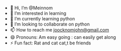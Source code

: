 - 👋 Hi, I’m @Meinnom
- 👀 I’m interested in learning 
- 🌱 I’m currently learning python
- 💞️ I’m looking to collaborate on python
- 📫 How to reach me joocknomjohn@gmail.com
- 😄 Pronouns: Am easy going : can easily get along
- ⚡ Fun fact: Rat and cat cat,t be friends

<!---
Meinnom/Meinnom is a ✨ special ✨ repository because its `README.md` (this file) appears on your GitHub profile.
You can click the Preview link to take a look at your changes.
--->
